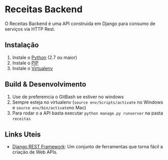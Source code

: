 # Receitas Backend

O Receitas Backend é uma API construida em Django para consumo de serviços via HTTP Rest.

## Instalação

1. Instale o [Python](https://www.python.org/ftp/python/2.7.10/python-2.7.10.msi) (2.7 ou maior)
2. Instale o [PIP](http://pip.readthedocs.org/en/stable/installing/)
3. Instale o [Virtualenv](http://docs.python-guide.org/en/latest/dev/virtualenvs/)

## Build & Desenvolvimento

1. Use de preferemcia o GitBash se estiver no windows
2. Sempre esteja no virtualenv (`source env/Scripts/activate` no Windows e `source env/bin/activate`no Mac)
3. Para rodar o a API basta executar `python manage.py runserver` na pasta `receitas`


## Links Uteis
* [Django REST Framework](http://www.django-rest-framework.org/): Um conjunto de ferramentas que torna fácil a criação de Web APIs.
